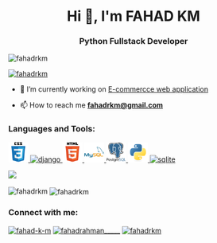 <h1 align="center">Hi 👋, I'm FAHAD KM</h1>
<h3 align="center">Python Fullstack Developer</h3>

<p align="left"> <img src="https://komarev.com/ghpvc/?username=fahadrkm&label=Profile%20views&color=0e75b6&style=flat" alt="fahadrkm" /> </p>

<p align="left"> <a href="https://github.com/ryo-ma/github-profile-trophy"><img src="https://github-profile-trophy.vercel.app/?username=fahadrkm" alt="fahadrkm" /></a> </p>

- 🔭 I’m currently working on [E-commercce web application](https://github.com/fahadrkm/e-commerce-)

- 📫 How to reach me **fahadrkm@gmail.com**


<h3 align="left">Languages and Tools:</h3>
<p align="left"> <a href="https://www.w3schools.com/css/" target="_blank" rel="noreferrer"> <img src="https://raw.githubusercontent.com/devicons/devicon/master/icons/css3/css3-original-wordmark.svg" alt="css3" width="40" height="40"/> </a> <a href="https://www.djangoproject.com/" target="_blank" rel="noreferrer"> <img src="https://cdn.worldvectorlogo.com/logos/django.svg" alt="django" width="40" height="40"/> </a> <a href="https://www.w3.org/html/" target="_blank" rel="noreferrer"> <img src="https://raw.githubusercontent.com/devicons/devicon/master/icons/html5/html5-original-wordmark.svg" alt="html5" width="40" height="40"/> </a> <a href="https://www.mysql.com/" target="_blank" rel="noreferrer"> <img src="https://raw.githubusercontent.com/devicons/devicon/master/icons/mysql/mysql-original-wordmark.svg" alt="mysql" width="40" height="40"/> </a> <a href="https://www.postgresql.org" target="_blank" rel="noreferrer"> <img src="https://raw.githubusercontent.com/devicons/devicon/master/icons/postgresql/postgresql-original-wordmark.svg" alt="postgresql" width="40" height="40"/> </a> <a href="https://www.python.org" target="_blank" rel="noreferrer"> <img src="https://raw.githubusercontent.com/devicons/devicon/master/icons/python/python-original.svg" alt="python" width="40" height="40"/> </a> <a href="https://www.sqlite.org/" target="_blank" rel="noreferrer"> <img src="https://www.vectorlogo.zone/logos/sqlite/sqlite-icon.svg" alt="sqlite" width="40" height="40"/> </a> </p>

<a href="https://git.io/streak-stats"><img src="https://streak-stats.demolab.com?user=fahadrkm"/></a>


<p><img align="left" src="https://github-readme-stats.vercel.app/api/top-langs?username=fahadrkm&show_icons=true&locale=en&layout=compact" alt="fahadrkm" /></p>

<p>&nbsp;<img align="center" src="https://github-readme-stats.vercel.app/api?username=fahadrkm&show_icons=true&locale=en" alt="fahadrkm" /></p>

<h3 align="left">Connect with me:</h3>
<p align="left">
<a href="https://linkedin.com/in/fahad-k-m" target="blank"><img align="center" src="https://raw.githubusercontent.com/rahuldkjain/github-profile-readme-generator/master/src/images/icons/Social/linked-in-alt.svg" alt="fahad-k-m" height="30" width="40" /></a>
<a href="https://instagram.com/fahadrahman_____" target="blank"><img align="center" src="https://raw.githubusercontent.com/rahuldkjain/github-profile-readme-generator/master/src/images/icons/Social/instagram.svg" alt="fahadrahman_____" height="30" width="40" /></a>
<a href="https://www.hackerrank.com/fahadrkm" target="blank"><img align="center" src="https://raw.githubusercontent.com/rahuldkjain/github-profile-readme-generator/master/src/images/icons/Social/hackerrank.svg" alt="fahadrkm" height="30" width="40" /></a>
</p>



